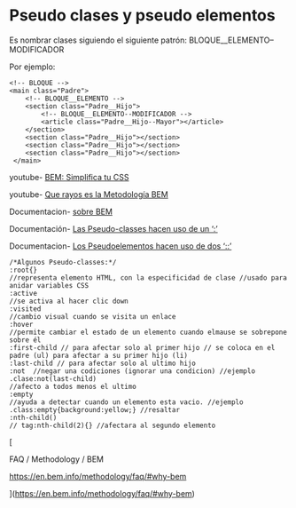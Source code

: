 # Pseudo clases y pseudo elementos

Es nombrar clases siguiendo el siguiente patrón: BLOQUE__ELEMENTO–MODIFICADOR

Por ejemplo:

```
<!-- BLOQUE -->
<main class="Padre">
	<!-- BLOQUE__ELEMENTO --> 
	<section class="Padre__Hijo">
		<!-- BLOQUE__ELEMENTO--MODIFICADOR -->
		<article class="Padre__Hijo--Mayor"></article>
	</section>
	<section class="Padre__Hijo"></section>
	<section class="Padre__Hijo"></section>
	<section class="Padre__Hijo"></section>
 </main>
```

youtube- [BEM: Simplifica tu CSS](https://youtu.be/wDUwGo98JTA)

youtube- [Que rayos es la Metodología BEM](https://youtu.be/bvnzyXGkNY4)

Documentacion- [sobre BEM](http://getbem.com/introduction/)

Documentación- [Las Pseudo-classes hacen uso de un ‘:’](https://developer.mozilla.org/es/docs/Web/CSS/Pseudo-classes)

Documentacion- [Los Pseudoelementos hacen uso de dos ‘::’](https://developer.mozilla.org/es/docs/Web/CSS/Pseudoelementos)

```
/*Algunos Pseudo-classes:*/
:root{}
//representa elemento HTML, con la especificidad de clase //usado para anidar variables CSS
:active
//se activa al hacer clic down
:visited
//cambio visual cuando se visita un enlace
:hover
//permite cambiar el estado de un elemento cuando elmause se sobrepone sobre él
:first-child // para afectar solo al primer hijo // se coloca en el padre (ul) para afectar a su primer hijo (li)
:last-child // para afectar solo al ultimo hijo
:not  //negar una codiciones (ignorar una condicion) //ejemplo .clase:not(last-child)
//afecto a todos menos el ultimo
:empty 
//ayuda a detectar cuando un elemento esta vacio. //ejemplo .class:empty{background:yellow;} //resaltar
:nth-child() 
// tag:nth-child(2){} //afectara al segundo elemento
```

[

FAQ / Methodology / BEM

https://en.bem.info/methodology/faq/#why-bem





](https://en.bem.info/methodology/faq/#why-bem)